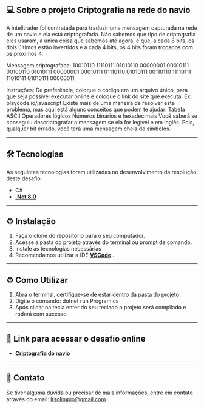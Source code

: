 ## 💻 Sobre o projeto Criptografia na rede do navio

A intelitrader foi contratada para traduzir uma mensagem capturada na rede de um navio e ela está criptografada. Não sabemos que tipo de criptografia eles usaram, a única coisa que sabemos até agora, é que, a cada 8 bits, os dois últimos estão invertidos e a cada 4 bits, os 4 bits foram trocados com os próximos 4.

Mensagem criptografada:
10010110 11110111 01010110 00000001 00010111 00100110 01010111 00000001 00010111 01110110 01010111 00110110 11110111 11010111 01010111 00000011

Instruções:
De preferência, coloque o código em um arquivo único, para que seja possível executar online e coloque o link do site que executa. Ex: playcode.io/javascript
Existe mais de uma maneira de resolver este problema, mas aqui está alguns conceitos que podem te ajudar:
Tabela ASCII
Operadores lógicos
Números binários e hexadecimais
Você saberá se conseguiu descriptografar a mensagem se ela for legível e em inglês. Pois, qualquer bit errado, você terá uma mensagem cheia de símbolos.


---

## 🛠 Tecnologias

As seguintes tecnologias foram utilizadas no desenvolvimento da resolução deste desafio:

-   C#
- **[.Net 8.0](https://dotnet.microsoft.com/pt-br/download/dotnet/8.0)** 

---

## ⚙️ Instalação
1. Faça o clone do repositório para o seu computador.
2. Acesse a pasta do projeto através do terminal ou prompt de comando.
3. Instale as tecnologias necessárias
4. Recomendamos utilizar a IDE **[VSCode](https://code.visualstudio.com/)** .
   
---

## ⚙️ Como Utilizar
1. Abra o terminal, certifique-se de estar dentro da pasta do projeto
2. Digite o comando: dotnet run Program.cs
3. Após clicar na tecla enter do seu teclado o projeto será compilado e rodará com sucesso.

---
## 🔗 Link para acessar o desafio online
- **[Criptografia do navio](https://dotnetfiddle.net/lTn4y7)**
   
---

## 📧 Contato
Se tiver alguma dúvida ou precisar de mais informações, entre em contato através do email: lrsolimpio@gmail.com
